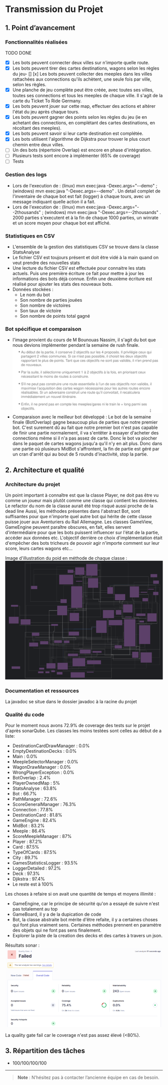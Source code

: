 # Transmission du Projet

## 1. Point d’avancement

### Fonctionnalités réalisées

TODO DONE 
- [x] Les bots peuvent connecter deux villes sur n'importe quelle route.
- [x] Les bots peuvent tirer des cartes destinations, wagons selon les règles du jeu- [] [x] Les bots peuvent collecter des meeples dans les villes rattachées aux connections qu'ils achètent, une seule fois par ville, selon les règles.
- [x] Une planche de jeu complète peut être créée, avec toutes ses villes, toutes ses connections et tous les meeples de chaque ville. Il s'agit de la carte du Ticket To Ride Germany.
- [x] Les bots peuvent jouer sur cette map, effectuer des actions et altérer l'état du jeu après chaque tours.
- [x] Les bots peuvent gagner des points selon les règles du jeu (ie en achetant des connections, en complétant des cartes destinations, en récoltant des meeples).
- [x] Les bots peuvent savoir si leur carte destination est complétée.
- [x] Les bots utilisent l'algorithme de Dijkstra pour trouver le plus court chemin entre deux villes.
- [ ] Un des bots (répertoire Overlap) est encore en phase d'intégration.
- [ ] Plusieurs tests sont encore à implémenter (65% de coverage)
- [ ] Tests 

### Gestion des logs
- Lors de l'execution de :
  (linux) mvn exec:java -Dexec.args="--demo" ; (windows) mvn exec:java "-Dexec.args=--demo"
. Un detail complet de l'inventaire de chaque bot est fait (logger) à chaque tours, avec un message indiquant quelle action il a fait.
- Lors de l'execution de : (linux) mvn exec:java -Dexec.args="--2thousands" ; (windows) mvn exec:java "-Dexec.args=--2thousands"
. 2000 parties s'executent et à la fin de chaque 1000 parties, un winrate et un score moyen pour chaque bot est affiché.

### Statistiques en CSV
- L'ensemble de la gestion des statistiques CSV se trouve dans la classe StatsAnalyse 
- Le fichier CSV est toujours présent et doit être vidé à la main quand on veut prendre des nouvelles stats 
- Une lecture du fichier CSV est effectuée pour connaitre les stats actuels.
  Puis une première écriture ce fait pour mettre à jour les informations des bots déjà connue.
  Enfin une deuxième écriture est réalisé pour ajouter les stats des nouveaux bots.
- Données stockées : 
  - Le nom du bot
  - Son nombre de parties jouées
  - Son nombre de victoires
  - Son taux de victoire
  - Son nombre de points total gagné

### Bot spécifique et comparaison
- l'image provient du cours de M Bounouas Nassim, il s'agit du bot que nous devions implémenter pendant la semaine de rush finale. 
![img_2.png](img_2.png)
- Comparaison avec le meilleur bot développé :
  Le bot de la semaine finale (BotOverlap) gagne beaucoup plus de parties que notre premier bot. C'est surement dû au fait que notre premier bot n'est pas capable
de finir une partie normalement, il va s'entêter à essayer d'acheter des connections même si il n'a pas assez de carte. Donc le bot va piocher dans le paquet de cartes wagons jusqu'a qu'il n'y en ait plus.
Donc dans une partie où plusieurs MidBot s'affrontent, la fin de partie est géré par un cran d'arrêt qui au bout de 5 rounds d'inactivité, stop la partie.

## 2. Architecture et qualité

### Architecture du projet
Un point important à connaître est que la classe Player, ne doit pas être vu comme un joueur mais plutôt comme
une classe qui contient les données. Le refactor du nom de la classe aurait été trop risqué aussi proche de la dead line
Aussi, les méthodes présentes dans l'abstract Bot, sont suffisantes pour que n'importe quel autre bot qui hérite de cette
classe puisse jouer aux Aventuriers du Rail Allemagne.
Les classes GameView, GameEngine peuvent paraître obscures, en fait, elles servent d'intermédiaire pour que les bots puissent
influencer sur l'état de la partie, accéder aux données etc. 
L'objectif derrière ce choix d'implémentation était d'empêcher des bots tricheurs de pouvoir agir n'importe comment sur leur score, 
leurs cartes wagons etc... 

Image d'illustration du poid en méthode de chaque classe :
![img_1.png](img_1.png)

### Documentation et ressources
La javadoc se situe dans le dossier javadoc à la racine du projet

### Qualité du code
Pour le moment nous avons 72.9% de coverage des tests sur le projet d'après sonarQube.
Les classes les moins testées sont celles au début de a liste:
- DestinationCardDrawManager : 0.0%
- EmptyDestinationDecks : 0.0%
- Main : 0.0%
- MeepleSelectorManager : 0.0%
- WagonDrawManager : 0.0%
- WrongPlayerException : 0.0%
- BotOverlap : 2.4%
- PlayerOwnedMap : 5%
- StatsAnalyse : 63.8%
- Bot : 66.7%
- PathManager : 72.6%
- ScoreGeneralManager : 76.3%
- Connection : 77.8%
- DestinationCard : 81.8%
- GameEngine : 82.4%
- MidBot : 83.2%
- Meeple : 86.4%
- ScoreMeepleManager : 87%
- Player : 87.2%
- Card : 87.5%
- TypeOfCards : 87.5%
- City : 89.7%
- GamesStatisticsLogger : 93.5%
- LoggerDetailed : 97.2%
- Deck : 97.3%
- Djikstra : 97.4%
- Le reste est à 100%

Les choses à refaire si on avait une quantité de temps et moyens illimité :
- GameEngine, car le principe de sécurité qu'on a essayé de suivre n'est pas totalement au top
- GameBoard, il y a de la dupication de code
- Bot, la classe abstraite bot mérite d'être refaite, il y a certaines choses qui font plus vraiment sens. Certaines méthodes prennent en paramètre des objets qui ne font pas sens finalement.
- Explorer la piste de la creation des decks et des cartes à travers un json.

Résultats sonar :
![img.png](img.png)

La quality gate fail car le coverage n'est pas assez élevé (<80%).
## 3. Répartition des tâches
- 100/100/100/100
---

> **Note** : N’hésitez pas à contacter l’ancienne équipe en cas de besoin.

